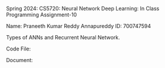 Spring 2024: CS5720: Neural Network Deep Learning: In Class Programming Assignment-10

Name: Praneeth Kumar Reddy Annapureddy ID: 700747594

Types of ANNs and Recurrent Neural Network.

Code File: 

Document: 
